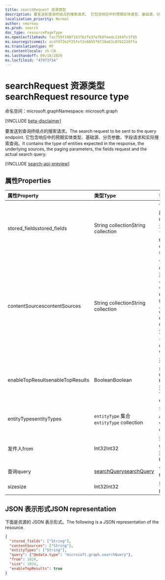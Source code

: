 ```yaml
---
title: searchRequest 资源类型
description: 要发送到查询终结点的搜索请求。 它包含响应中的预期实体类型、基础源、分页参数、字段请求和实际搜索查询。
localization_priority: Normal
author: nmoreau
ms.prod: search
doc_type: resourcePageType
ms.openlocfilehash: fac759f190f193fb2fe37e769feedc1164fc3f95
ms.sourcegitcommit: acdf972e2f25fef2c6855f6f28a63c0762228ffa
ms.translationtype: MT
ms.contentlocale: zh-CN
ms.lasthandoff: 09/18/2020
ms.locfileid: "47973734"
---
```

# <a name="searchrequest-resource-type"></a><span data-ttu-id="19d38-104">searchRequest 资源类型</span><span class="sxs-lookup"><span data-stu-id="19d38-104">searchRequest resource type</span></span>

<span data-ttu-id="19d38-105">命名空间：microsoft.graph</span><span class="sxs-lookup"><span data-stu-id="19d38-105">Namespace: microsoft.graph</span></span>

[!INCLUDE [beta-disclaimer](../../includes/beta-disclaimer.md)]

<span data-ttu-id="19d38-106">要发送到查询终结点的搜索请求。</span><span class="sxs-lookup"><span data-stu-id="19d38-106">The search request to be sent to the query endpoint.</span></span> <span data-ttu-id="19d38-107">它包含响应中的预期实体类型、基础源、分页参数、字段请求和实际搜索查询。</span><span class="sxs-lookup"><span data-stu-id="19d38-107">It contains the type of entities expected in the response, the underlying sources, the paging parameters, the fields request and the actual search query.</span></span>

[!INCLUDE [search-api-preview](../../includes/search-api-preview-signup.md)]

## <a name="properties"></a><span data-ttu-id="19d38-108">属性</span><span class="sxs-lookup"><span data-stu-id="19d38-108">Properties</span></span>

| <span data-ttu-id="19d38-109">属性</span><span class="sxs-lookup"><span data-stu-id="19d38-109">Property</span></span>     | <span data-ttu-id="19d38-110">类型</span><span class="sxs-lookup"><span data-stu-id="19d38-110">Type</span></span>        | <span data-ttu-id="19d38-111">说明</span><span class="sxs-lookup"><span data-stu-id="19d38-111">Description</span></span> |
|:-------------|:------------|:------------|
|<span data-ttu-id="19d38-112">stored_fields</span><span class="sxs-lookup"><span data-stu-id="19d38-112">stored_fields</span></span>|<span data-ttu-id="19d38-113">String collection</span><span class="sxs-lookup"><span data-stu-id="19d38-113">String collection</span></span> |<span data-ttu-id="19d38-114">包含要为搜索 _so urces 对象返回的字段。</span><span class="sxs-lookup"><span data-stu-id="19d38-114">Contains the fields to be returned for earch _so urces object.</span></span> <span data-ttu-id="19d38-115">注释仅当 `externalItem` 在响应中指定了 entityType = 时，这才适用。</span><span class="sxs-lookup"><span data-stu-id="19d38-115">Note this is only applicable when entityType=`externalItem` is specified in the response.</span></span>|
|<span data-ttu-id="19d38-116">contentSources</span><span class="sxs-lookup"><span data-stu-id="19d38-116">contentSources</span></span>|<span data-ttu-id="19d38-117">String collection</span><span class="sxs-lookup"><span data-stu-id="19d38-117">String collection</span></span>|<span data-ttu-id="19d38-118">包含要设定的连接。</span><span class="sxs-lookup"><span data-stu-id="19d38-118">Contains the connection to be targeted.</span></span> <br><span data-ttu-id="19d38-119">遵循以下格式：在 `/external/connections/connectionid` `connectionid` 连接器管理中定义 ConnectionId 的位置。</span><span class="sxs-lookup"><span data-stu-id="19d38-119">Respect the following format : `/external/connections/connectionid` where `connectionid` is the ConnectionId been defined in the Connectors Administration</span></span> <br> <span data-ttu-id="19d38-120">注释 contentSource 仅当 entityType = 时适用 `externalItem` 。</span><span class="sxs-lookup"><span data-stu-id="19d38-120">Note contentSource is only applicable when entityType=`externalItem`.</span></span> |
|<span data-ttu-id="19d38-121">enableTopResults</span><span class="sxs-lookup"><span data-stu-id="19d38-121">enableTopResults</span></span>|<span data-ttu-id="19d38-122">Boolean</span><span class="sxs-lookup"><span data-stu-id="19d38-122">Boolean</span></span>|<span data-ttu-id="19d38-123">这将触发邮件的混合排序：前3个邮件最相关</span><span class="sxs-lookup"><span data-stu-id="19d38-123">This triggers hybrid sort for messages : the first 3 messages are the most relevant</span></span><br> <span data-ttu-id="19d38-124">这仅适用于 entityType = `message` 。</span><span class="sxs-lookup"><span data-stu-id="19d38-124">This is only applicable for entityType=`message`.</span></span>|
|<span data-ttu-id="19d38-125">entityTypes</span><span class="sxs-lookup"><span data-stu-id="19d38-125">entityTypes</span></span>|<span data-ttu-id="19d38-126">`entityType` 集合</span><span class="sxs-lookup"><span data-stu-id="19d38-126">`entityType` collection</span></span>| <span data-ttu-id="19d38-127">可取值为：`event`、`message`、`driveItem`、`externalItem`。</span><span class="sxs-lookup"><span data-stu-id="19d38-127">Possible values are: `event`, `message`, `driveItem`, `externalItem`.</span></span>|
|<span data-ttu-id="19d38-128">发件人</span><span class="sxs-lookup"><span data-stu-id="19d38-128">from</span></span>|<span data-ttu-id="19d38-129">Int32</span><span class="sxs-lookup"><span data-stu-id="19d38-129">Int32</span></span>|<span data-ttu-id="19d38-130">指定搜索结果的偏移量。</span><span class="sxs-lookup"><span data-stu-id="19d38-130">Specifies the offset for the search results.</span></span> <span data-ttu-id="19d38-131">偏移量0返回的第一个结果。</span><span class="sxs-lookup"><span data-stu-id="19d38-131">Offset 0 returns the very first result.</span></span>|
|<span data-ttu-id="19d38-132">查询</span><span class="sxs-lookup"><span data-stu-id="19d38-132">query</span></span>|[<span data-ttu-id="19d38-133">searchQuery</span><span class="sxs-lookup"><span data-stu-id="19d38-133">searchQuery</span></span>](searchquery.md)|<span data-ttu-id="19d38-134">包含查询词。</span><span class="sxs-lookup"><span data-stu-id="19d38-134">Contains the query terms.</span></span>|
|<span data-ttu-id="19d38-135">size</span><span class="sxs-lookup"><span data-stu-id="19d38-135">size</span></span>|<span data-ttu-id="19d38-136">Int32</span><span class="sxs-lookup"><span data-stu-id="19d38-136">Int32</span></span>|<span data-ttu-id="19d38-137">要检索的页面的大小。</span><span class="sxs-lookup"><span data-stu-id="19d38-137">The size of the page to be retrieved.</span></span>|

## <a name="json-representation"></a><span data-ttu-id="19d38-138">JSON 表示形式</span><span class="sxs-lookup"><span data-stu-id="19d38-138">JSON representation</span></span>

<span data-ttu-id="19d38-139">下面是资源的 JSON 表示形式。</span><span class="sxs-lookup"><span data-stu-id="19d38-139">The following is a JSON representation of the resource.</span></span>

<!-- {
  "blockType": "resource",
  "optionalProperties": [

  ],
  "@odata.type": "microsoft.graph.searchRequest",
  "baseType": null
}-->

```json
{
  "stored_fields": ["String"],
  "contentSources": ["String"],
  "entityTypes": ["String"],
  "query": {"@odata.type": "microsoft.graph.searchQuery"},
  "from": 1024,
  "size": 1024,
  "enableTopResults": true
}
```

<!-- uuid: 16cd6b66-4b1a-43a1-adaf-3a886856ed98
2019-02-04 14:57:30 UTC -->
<!-- {
  "type": "#page.annotation",
  "description": "searchRequest resource",
  "keywords": "",
  "section": "documentation",
  "tocPath": ""
}-->



